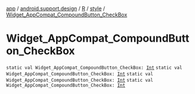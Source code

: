 [app](../../../index.md) / [android.support.design](../../index.md) / [R](../index.md) / [style](index.md) / [Widget_AppCompat_CompoundButton_CheckBox](.)

# Widget_AppCompat_CompoundButton_CheckBox

`static val Widget_AppCompat_CompoundButton_CheckBox: `[`Int`](https://kotlinlang.org/api/latest/jvm/stdlib/kotlin/-int/index.html)
`static val Widget_AppCompat_CompoundButton_CheckBox: `[`Int`](https://kotlinlang.org/api/latest/jvm/stdlib/kotlin/-int/index.html)
`static val Widget_AppCompat_CompoundButton_CheckBox: `[`Int`](https://kotlinlang.org/api/latest/jvm/stdlib/kotlin/-int/index.html)
`static val Widget_AppCompat_CompoundButton_CheckBox: `[`Int`](https://kotlinlang.org/api/latest/jvm/stdlib/kotlin/-int/index.html)